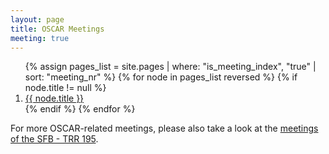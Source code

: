 ```yaml
---
layout: page
title: OSCAR Meetings
meeting: true
---
```


<ol reversed>
    {% assign pages_list = site.pages | where: "is_meeting_index", "true" | sort: "meeting_nr" %}
    {% for node in pages_list reversed %}
        {% if node.title != null %}
            <li><a href="{{ node.url  | relative_url }}">{{ node.title }}</a></li>
        {% endif %}
    {% endfor %}
</ol>

For more OSCAR-related meetings, please also take a look at the [meetings of the SFB - TRR 195](https://www.computeralgebra.de/sfb/events/).
